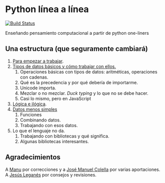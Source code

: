 # Python línea a línea

[![Build Status](https://travis-ci.org/JJ/1line-py.svg?branch=master)](https://travis-ci.org/JJ/1line-py)

Enseñando pensamiento computacional a partir de python one-liners

## Una estructura (que seguramente cambiará)

1. [Para empezar a trabajar](txt/01.empezar.md).
1. [Tipos de datos básicos y cómo trabajar con ellos.](txt/02.datos.md)
   1. Operaciones básicas con tipos de datos: aritméticas, operaciones
   con cadenas.
   1. Qué es la precedencia y por qué debería de importarme.
   2. Unicode importa.
   3. Mezclar o no mezclar. *Duck typing* y lo que no se debe hacer. 
   3. Casi lo mismo, pero en JavaScript
5. [Lógica e ilógica](txt/03.logica.md).
6. [Datos menos simples](txt/04.componiendo.md)
   1. Funciones
   1. Combinando datos.
   2. Trabajando con esos datos.
4. Lo que el lenguaje no da.
   1. Trabajando con bibliotecas y qué significa.
   2. Algunas bibliotecas interesantes.

## Agradecimientos

A [Manu](https://github.com/Makova) por
correcciones y a [José Manuel Colella](https://github.com/josecolella) por varias aportaciones.  A [Jesús Leganés](https://github.com/piranna) por
consejos y revisiones. 
